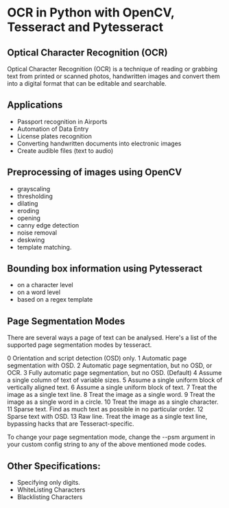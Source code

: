 # OCR in Python with OpenCV, Tesseract and Pytesseract

## Optical Character Recognition (OCR)
Optical Character Recognition (OCR) is a technique of reading or grabbing text from printed or scanned photos,
handwritten images and convert them into a digital format that can be editable and searchable.

## Applications
- Passport recognition in Airports
- Automation of Data Entry
- License plates recognition
- Converting handwritten documents into electronic images
- Create audible files (text to audio)

## Preprocessing of images using OpenCV
- grayscaling
- thresholding
- dilating
- eroding
- opening
- canny edge detection
- noise removal
- deskwing
- template matching.

## Bounding box information using Pytesseract
- on a character level
- on a word level
- based on a regex template

## Page Segmentation Modes
There are several ways a page of text can be analysed. 
Here's a list of the supported page segmentation modes by tesseract.

0 Orientation and script detection (OSD) only.
1 Automatic page segmentation with OSD.
2 Automatic page segmentation, but no OSD, or OCR.
3 Fully automatic page segmentation, but no OSD. (Default)
4 Assume a single column of text of variable sizes.
5 Assume a single uniform block of vertically aligned text.
6 Assume a single uniform block of text.
7 Treat the image as a single text line.
8 Treat the image as a single word.
9 Treat the image as a single word in a circle.
10 Treat the image as a single character.
11 Sparse text. Find as much text as possible in no particular order.
12 Sparse text with OSD.
13 Raw line. Treat the image as a single text line, bypassing hacks that are Tesseract-specific.

To change your page segmentation mode, change the --psm argument in your custom config string to any of the above mentioned mode codes.

## Other Specifications:
- Specifying only digits.
- WhiteListing Characters
- Blacklisting Characters

